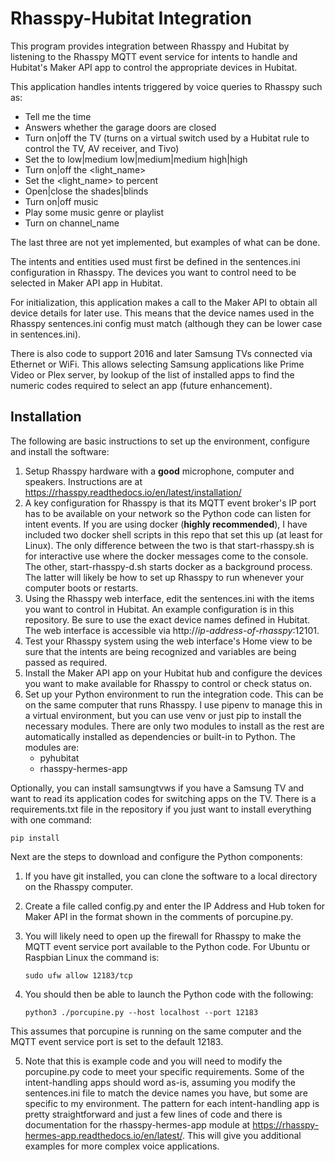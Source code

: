 # Rhasspy-Hubitat Integration

This program provides integration between Rhasspy and Hubitat by listening to the Rhasspy MQTT event service for intents to handle and Hubitat's Maker API app to control the appropriate devices in Hubitat.

This application handles intents triggered by voice queries to Rhasspy such as:

* Tell me the time
* Answers whether the garage doors are closed
* Turn on|off the TV (turns on a virtual switch used by a Hubitat rule to control the TV, AV receiver, and Tivo)
* Set the <fan name> to low|medium low|medium|medium high|high
* Turn on|off the <light_name>
* Set the <light_name> to <number> percent
* Open|close the shades|blinds
* Turn on|off music
* Play some music genre or playlist
* Turn on channel_name
    
The last three are not yet implemented, but examples of what can be done.

The intents and entities used must first be defined in the sentences.ini configuration in Rhasspy.
The devices you want to control need to be selected in Maker API app in Hubitat.

For initialization, this application makes a call to the Maker API to obtain all device details for later use. This means that the device names used in the Rhasspy sentences.ini config must match (although they can be lower case in sentences.ini).

There is also code to support 2016 and later Samsung TVs connected via Ethernet or WiFi. This allows selecting Samsung applications like Prime Video or Plex server, by lookup of the list of installed apps to find the numeric codes required to select an app (future enhancement).

## Installation

The following are basic instructions to set up the environment, configure and install the software:
1. Setup Rhasspy hardware with a **good** microphone, computer and speakers. Instructions are at https://rhasspy.readthedocs.io/en/latest/installation/
2. A key configuration for Rhasspy is that its MQTT event broker's IP port has to be available on your network so the Python code can listen for intent events. If you are using docker (**highly recommended**), I have included two docker shell scripts in this repo that set this up (at least for Linux). The only difference between the two is that start-rhasspy.sh is for interactive use where the docker messages come to the console. The other, start-rhasspy-d.sh starts docker as a background process. The latter will likely be how to set up Rhasspy to run whenever your computer boots or restarts.
3. Using the Rhasspy web interface, edit the sentences.ini with the items you want to control in Hubitat. An example configuration is in this repository. Be sure to use the exact device names defined in Hubitat. The web interface is accessible via http://*ip-address-of-rhasspy*:12101.
4. Test your Rhasspy system using the web interface's Home view to be sure that the intents are being recognized and variables are being passed as required.
5. Install the Maker API app on your Hubitat hub and configure the devices you want to make available for Rhasspy to control or check status on.
4. Set up your Python environment to run the integration code. This can be on the same computer that runs Rhasspy. I use pipenv to manage this in a virtual environment, but you can use venv or just pip to install the necessary modules. There are only two modules to install as the rest are automatically installed as dependencies or built-in to Python. The modules are:
    * pyhubitat
    * rhasspy-hermes-app

Optionally, you can install samsungtvws if you have a Samsung TV and want to read its application codes for switching apps on the TV. There is a requirements.txt file in the repository if you just want to install everything with one command:
    
    pip install

Next are the steps to download and configure the Python components:
    
1. If you have git installed, you can clone the software to a local directory on the Rhasspy computer.
2. Create a file called config.py and enter the IP Address and Hub token for Maker API in the format shown in the comments of porcupine.py.
3. You will likely need to open up the firewall for Rhasspy to make the MQTT event service port available to the Python code. For Ubuntu or Raspbian Linux the command is:
    
       sudo ufw allow 12183/tcp
    
4. You should then be able to launch the Python code with the following:
    
       python3 ./porcupine.py --host localhost --port 12183
    
  This assumes that porcupine is running on the same computer and the MQTT event service port is set to the default 12183.

5. Note that this is example code and you will need to modify the porcupine.py code to meet your specific requirements. Some of the intent-handling apps should word as-is, assuming you modify the sentences.ini file to match the device names you have, but some are specific to my environment. The pattern for each intent-handling app is pretty straightforward and just a few lines of code and there is documentation for the rhasspy-hermes-app module at https://rhasspy-hermes-app.readthedocs.io/en/latest/. This will give you additional examples for more complex voice applications.

    

    

    


    
